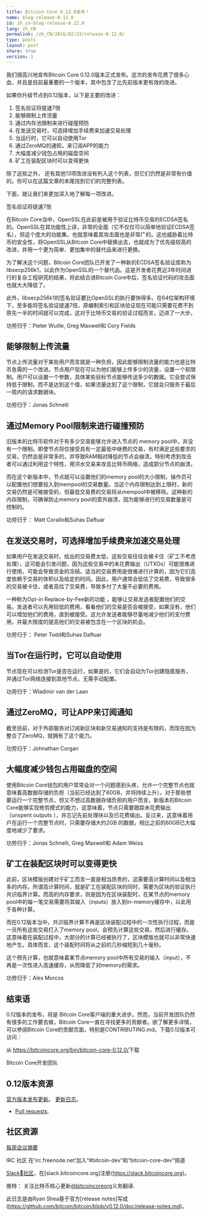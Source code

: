 ```yaml
---
title: Bitcoin Core 0.12.0发布！
name: blog-release-0.12.0
id: zh_cn-blog-release-0.12.0
lang: zh_CN
permalink: /zh_CN/2016/02/23/release-0.12.0/
type: posts
layout: post
share: true
version: 1
---
```

我们很高兴地宣布Bitcoin Core 0.12.0版本正式发布。这次的发布花费了很多心血，并且是目前最重要的一个版本，其中包含了比先前版本更有效的改进。

如果你升级节点到0.12版本，以下是主要的改进：

1. 签名验证将提速7倍
2. 能够限制上传流量
3. 通过内存池限制来进行碰撞预防
4. 在发送交易时，可选择增加手续费来加速交易处理
5. 当运行时，它可以自动使用Tor
6. 通过ZeroMQ的通知，来订阅APP的能力
7. 大幅度减少钱包占用的磁盘空间
8. 矿工在装配区块时可以变得更快

除了这些之外， 还有其他13项改进没有列入这个列表，但它们仍然是非常有价值的。你可以在这篇文章的末尾找到它们的完整列表。

下面，就让我们来更加深入地了解每一项改进。

签名验证将提速7倍

在Bitcoin Core当中，OpenSSL在此前是被用于验证比特币交易的ECDSA签名的。OpenSSL在其功能性上讲，非常的全面（它不仅仅可以简单地验证ECDSA签名），但这个庞大的功能集，也就意味着其攻击面也是非常广的。这也威胁着比特币的安全性，将OpenSSL从Bitcoin Core中替换出去，也就成为了优先级较高的改进，并用一个更为简单、更加集中的替代品来进行更换。

为了解决这个问题，Bitcoin Core团队已开发了一种新的ECDSA签名验证库称为 libsecp256k1，以此作为OpenSSL的一个替代品。这是开发者花费近3年时间进行的复杂工程研究的结果，将此结合进Bitcoin Core中后，签名验证代码的攻击面也就大大降低了。

此外，libsecp256k1的签名验证要比OpenSSL的执行要快得多。在64位架构环境下，至多能将签名验证提速7倍，原编制索引和区块验证现在可能只需要花费不到原先一半的时间就可以完成，这对于比特币交易的验证过程而言，迈进了一大步。

功劳归于：Pieter Wuille, Greg Maxwell和 Cory Fields

## 能够限制上传流量

节点上传流量对于某些用户而言就是一种负担，因此能够限制流量的能力也是比特币急需的一个改进。节点用户现在可以为他们能够上传多少的流量，设置一个软限制。用户可以设置一个参数，具体某些目标节点能够传送多少的数据。它会尝试保持低于限制，而不是达到这个值，如果流量达到了这个限制，它就会只服务于最后一周内的请求数据块。

功劳归于：Jonas Schnelli

## 通过Memory Pool限制来进行碰撞预防

旧版本的比特币软件对于有多少交易能够允许进入节点的 memory pool中，并没有一个限制。即使节点将仅接受具有一定最低中继费的交易，有时满足这些要求的交易，仍然会是非常多的，并导致RAM相对降低的节点会崩溃。特别考虑到攻击者可以通过利用这个特性，用洪水交易来攻击比特币网络，造成部分节点的崩溃。

而在这个新版本中，节点就可以设置他们的memory pool的大小限制，操作员可以配置他们想要投入到mempool的交易数量。当这个内存限制达到上限时，新的交易仍然是可被接受的，但最低交易费的交易将从mempool中被移除。这种新的内存限制，可确保防止memory pool的意外崩溃，因为能够进行的交易数量是可控制的。

功劳归于： Matt Corallo和Suhas Daftuar

## 在发送交易时，可选择增加手续费来加速交易处理

如果用户在发送交易时，给出的交易费太低，这些交易往往会被卡住（矿工不考虑处理），这可能会引发问题，因为这些交易中的未花费输出（UTXOs）可能很难进行使用，可能会导致资金的冻结。适当的交易费用是很难进行计算的，因为它们高度依赖于交易的体积以及给定的时间。因此，用户通常会低估了交易费，导致很多的交易被卡住，或者高估了交易费，导致多付了大量不必要的费用。

一种称为Opt-in Replace-by-Fee新的功能 ，能够让交易发送者配置他们的交易。发送者可以先用较低的费用，看看他们的交易是否会被接受，如果没有，他们可以增加他们的费用，直到被接受。这允许发送者能够尽量地减少他们的支付费用，并最大限度的提高他们的交易被包含在一个区块的机会。

功劳归于： Peter Todd和Suhas Daftuar

## 当Tor在运行时，它可以自动使用

节点现在可以检测Tor是否在运行，如果是的，它们会自动为Tor创建隐匿服务，并通过Tor网络连接到其他节点。无需手动配置。

功劳归于：Wladimir van der Laan

## 通过ZeroMQ，可让APP来订阅通知

截至目前，对于外部服务对订阅新区块和新交易通知的支持是有限的，而现在因为整合了ZeroMQ，就拥有了这个能力。

功劳归于：Johnathan Corgan

## 大幅度减少钱包占用磁盘的空间

使用Bitcoin Core钱包的用户常常会对一个问题感到头疼，允许一个完整节点也就意味着高数据存储的负担（当前已经达到了60GB，并将持续上升）。对于那些想要运行一个完整节点，但又不想过高数据存储负担的用户而言，新版本的Bitcoin Core能够实现修剪模式的能力，这意味着，节点只需要跟踪未花费输出（unspent outputs ），并忘记先前处理块以及已花费输出。反过来，这意味着用户在运行一个完整节点时，只需要存储大约2GB 的数据，相比之前的60GB已大幅度地减少了要求。

功劳归于：Jonas Schnelli, Greg Maxwell和 Adam Weiss

## 矿工在装配区块时可以变得更快

此前，区块模版创建对于矿工而言一直是相当昂贵的，这需要高计算时间以及相当多的内存。所谓高计算时间，就是矿工在装配区块的同时，需要为区块的验证执行共识临界计算。而高的内存要求，则是因为在区块装配时，在某节点的memory pool中的每一笔交易需要将其输入（inputs）放入到in-memory缓存中，以此用于各种计算。

而在0.12版本当中，共识临界计算不再是区块装配过程中的一次性执行过程，而是一旦所有这些交易打入了memory pool，会预先计算这些交易，然后进行缓存。这意味着在装配过程中，大部分的计算已经被执行了，区块模版也就可以非常快速地产生。具体而言，这个装配时间将从之前的几秒缩短到几十毫秒。

这个预先计算，也就意味着某节点memory pool中所有交易的输入（input），不再是一次性进入高速缓存，从而降低了对memory的需求。

功劳归于：Alex Morcos

## 结束语

0.12版本的发布，将是 Bitcoin Core客户端的重大进步。然而，当前开发团队仍然有很多的工作要去做，Bitcoin Core一直在寻找更多的贡献者。欲了解更多详情，可以参阅Bitcoin Core的贡献页面，特别是CONTRIBUTING.md。下载0.12版本可访问：

从 <https://bitcoincore.org/bin/bitcoin-core-0.12.0/>下载

Bitcoin Core开发团队

## 0.12版本资源

[官方版本发布更新](https://github.com/bitcoin/bitcoin/blob/v0.12.0/doc/release-notes.md)。
[更新日志](https://github.com/bitcoin/bitcoin/blob/v0.12.0/doc/release-notes.md#0120-change-log)。
- [Pull requests](https://github.com/bitcoin/bitcoin/pulls?q=is%3Apr+milestone%3A0.12.0+is%3Aclosed).

## 社区资源

[每周会议摘要](https://bitcoincore.org/en/meetings/)

IRC 社区
在‘irc.freenode.net’加入“#bitcoin-dev”和“bitcoin-core-dev”频道

[Slack社区](https://bitcoincore.slack.com)，在[slack.bitcoincore.org]注册(https://slack.bitcoincore.org)。

推特：
关注比特币核心更新[@bitcoincoreorg](https://twitter.com/bitcoincoreorg)义务翻译.

此日志是由Ryan Shea基于官方[release notes]写成(https://github.com/bitcoin/bitcoin/blob/v0.12.0/doc/release-notes.md)。
